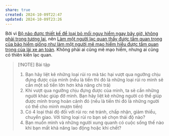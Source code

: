 ```yaml
---
share: true
created: 2024-10-09T22:47
updated: 2024-10-09T23:26
---
```

Bởi vì [Bộ não được thiết kế để loại bỏ mối nguy hiểm ngay bây giờ, không phải trong tương lai](../../../T%C3%A2m%20l%C3%BD%20h%E1%BB%8Dc%20qu%E1%BA%A3n%20l%C3%BD%20v%C3%A0%20lao%20%C4%91%E1%BB%99ng/S%E1%BA%AFp%20x%E1%BA%BFp%20%C4%91%E1%BB%99%20%C6%B0u%20ti%C3%AAn/S%E1%BB%B1%20tr%C3%AC%20ho%C3%A3n/B%E1%BB%99%20n%C3%A3o%20%C4%91%C6%B0%E1%BB%A3c%20thi%E1%BA%BFt%20k%E1%BA%BF%20%C4%91%E1%BB%83%20lo%E1%BA%A1i%20b%E1%BB%8F%20m%E1%BB%91i%20nguy%20hi%E1%BB%83m%20ngay%20b%C3%A2y%20gi%E1%BB%9D,%20kh%C3%B4ng%20ph%E1%BA%A3i%20trong%20t%C6%B0%C6%A1ng%20lai.md), nên [Làm một người lạc quan thấy được tầm quan trọng của bảo hiểm giống như làm một người mê mạo hiểm hiểu được tầm quan trọng của lái xe an toàn](./L%C3%A0m%20m%E1%BB%99t%20ng%C6%B0%E1%BB%9Di%20l%E1%BA%A1c%20quan%20th%E1%BA%A5y%20%C4%91%C6%B0%E1%BB%A3c%20t%E1%BA%A7m%20quan%20tr%E1%BB%8Dng%20c%E1%BB%A7a%20b%E1%BA%A3o%20hi%E1%BB%83m%20gi%E1%BB%91ng%20nh%C6%B0%20l%C3%A0m%20m%E1%BB%99t%20ng%C6%B0%E1%BB%9Di%20m%C3%AA%20m%E1%BA%A1o%20hi%E1%BB%83m%20hi%E1%BB%83u%20%C4%91%C6%B0%E1%BB%A3c%20t%E1%BA%A7m%20quan%20tr%E1%BB%8Dng%20c%E1%BB%A7a%20l%C3%A1i%20xe%20an%20to%C3%A0n.md). Không phải ai cũng mê mạo hiểm, nhưng ai cũng có thiên kiến lạc quan.

> [!NOTE] Bài tập
> 1. Bạn hãy liệt kê những loại rủi ro mà tác hại vượt qua ngưỡng chịu đựng được của mình (nếu là tiền thì đó là những loại rủi ro mình sẽ cần một số tiền lớn hơn khả năng chi trả)
> 2. Khi vượt qua ngưỡng chịu đựng được của mình, ta sẽ cần những người khác giúp đỡ mình. Bạn hãy liệt kê những người có thể giúp được mình trong hoàn cảnh đó (nếu là tiền thì đó là những người có thể cho mình mượn tiền)
> 3. Có 4 loại thái độ đối với rủi ro: né tránh, chấp nhận, giảm thiểu, chuyển giao. Với từng loại rủi ro bạn sẽ chọn thái độ nào?
> 4. Bạn muốn mình và những người xung quanh có cuộc sống thế nào khi bạn mất khả năng lao động hoặc khi chết?
